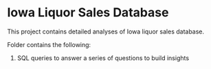 # Iowa Liquor Sales Database

This project contains detailed analyses of Iowa liquor sales database.

Folder contains the following:

1. SQL queries to answer a series of questions to build insights
